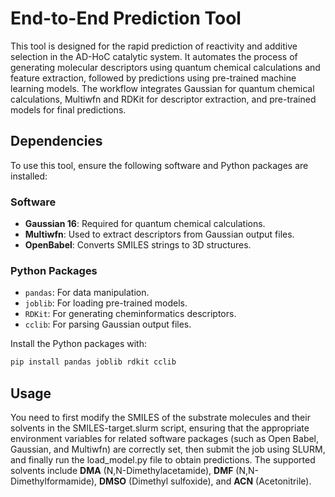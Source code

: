 # End-to-End Prediction Tool

This tool is designed for the rapid prediction of reactivity and additive selection in the AD-HoC catalytic system. It automates the process of generating molecular descriptors using quantum chemical calculations and feature extraction, followed by predictions using pre-trained machine learning models. The workflow integrates Gaussian for quantum chemical calculations, Multiwfn and RDKit for descriptor extraction, and pre-trained models for final predictions.

## Dependencies

To use this tool, ensure the following software and Python packages are installed:

### Software

- **Gaussian 16**: Required for quantum chemical calculations. 
- **Multiwfn**: Used to extract descriptors from Gaussian output files.
- **OpenBabel**: Converts SMILES strings to 3D structures.

### Python Packages

- `pandas`: For data manipulation.
- `joblib`: For loading pre-trained models.
- `RDKit`: For generating cheminformatics descriptors.
- `cclib`: For parsing Gaussian output files.

Install the Python packages with:

```bash
pip install pandas joblib rdkit cclib
```

## Usage

You need to first modify the SMILES of the substrate molecules and their solvents in the SMILES-target.slurm script, ensuring that the appropriate environment variables for related software packages (such as Open Babel, Gaussian, and Multiwfn) are correctly set, then submit the job using SLURM, and finally run the load_model.py file to obtain predictions. The supported solvents include **DMA** (N,N-Dimethylacetamide), **DMF** (N,N-Dimethylformamide), **DMSO** (Dimethyl sulfoxide), and **ACN** (Acetonitrile).
